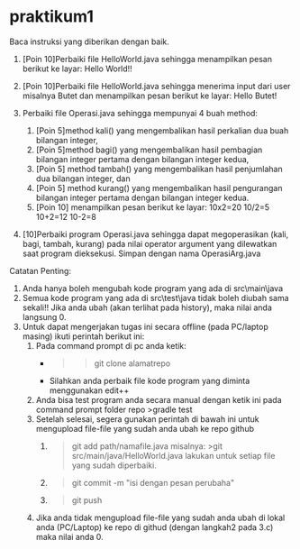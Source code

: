 # praktikum1
Baca instruksi yang diberikan dengan baik.
1. [Poin 10]Perbaiki file HelloWorld.java sehingga menampilkan pesan berikut ke layar: Hello World!!
1. [Poin 10]Perbaiki file HelloWorld.java sehingga menerima input dari user misalnya Butet dan menampilkan pesan berikut ke layar: Hello Butet!
1. Perbaiki file Operasi.java sehingga mempunyai 4 buah method: 
     1. [Poin 5]method kali() yang mengembalikan hasil perkalian dua buah bilangan integer, 
     1. [Poin 5]method bagi() yang mengembalikan hasil pembagian bilangan integer pertama dengan bilangan integer kedua, 
     1. [Poin 5] method tambah() yang mengembalikan hasil penjumlahan dua bilangan integer, dan  
     1. [Poin 5] method kurang() yang mengembalikan hasil pengurangan bilangan integer pertama dengan bilangan integer kedua.
     1. [Poin 10] menampilkan pesan berikut ke layar:
                10x2=20
                10/2=5
                10+2=12
                10-2=8

1. [10]Perbaiki program Operasi.java sehingga dapat megoperasikan (kali, bagi, tambah, kurang) pada nilai operator argument yang dilewatkan saat program dieksekusi. Simpan dengan nama OperasiArg.java

Catatan Penting:
1. Anda hanya boleh mengubah kode program yang ada di src\main\java
1. Semua kode program yang ada di src\test\java  tidak boleh diubah sama sekali!! Jika anda ubah (akan terlihat pada history), maka nilai anda langsung 0.
1. Untuk dapat mengerjakan tugas ini secara offline (pada PC/laptop masing) ikuti perintah berikut ini:
	1. Pada command prompt di pc anda ketik: 
	   * > >git clone alamatrepo
	   * Silahkan anda perbaik file kode program yang diminta menggunakan edit++
    1. Anda bisa test program anda secara manual dengan ketik ini pada command prompt
       folder repo >gradle test
    1. Setelah selesai, segera gunakan perintah di bawah ini untuk mengupload file-file yang sudah anda ubah ke repo github
		1. > git add path/namafile.java
        misalnya: >git src/main/java/HelloWorld.java
        lakukan untuk setiap file yang sudah diperbaiki.
		1. > git commit -m "isi dengan pesan perubaha"
		1. > git push
	1. Jika anda tidak mengupload file-file yang sudah anda ubah di lokal anda (PC/Laptop) ke repo di githud (dengan langkah2 pada 3.c) maka nilai anda 0.

